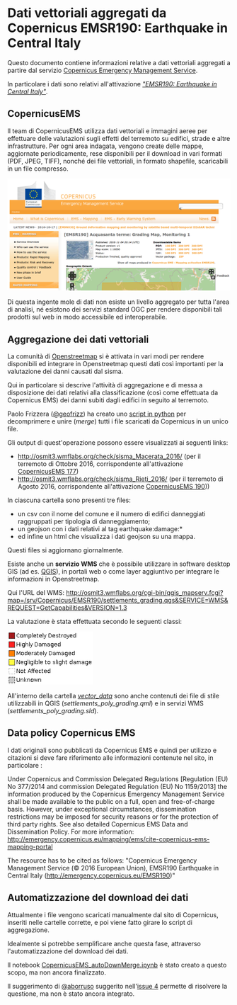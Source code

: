 # Dati vettoriali aggregati da Copernicus EMSR190: Earthquake in Central Italy

Questo documento contiene informazioni relative a dati vettoriali aggregati a partire dal servizio [Copernicus Emergency Management Service](http://emergency.copernicus.eu).

In particolare i dati sono relativi all'attivazione [_"EMSR190: Earthquake in Central Italy"_](http://emergency.copernicus.eu/EMSR190).

## CopernicusEMS

Il team di CopernicusEMS utilizza dati vettoriali e immagini aeree per effettuare delle valutazioni sugli effetti del terremoto su edifici, strade e altre infrastrutture. Per ogni area indagata, vengono create delle mappe, aggiornate periodicamente, rese disponibili per il download in vari formati (PDF, JPEG, TIFF), nonché dei file vettoriali, in formato shapefile, scaricabili in un file compresso.

![Esempio di mappe e dati scaricabili da CopernicusEMS](./screenshot_CopernicusEMS.png)

Di questa ingente mole di dati non esiste un livello aggregato per tutta l'area di analisi, né esistono dei servizi standard OGC per rendere disponibili tali prodotti sul web in modo accessibile ed interoperabile.

## Aggregazione dei dati vettoriali

La comunità di [Openstreetmap](http://openstreetmap.org) si è attivata in vari modi per rendere disponibili ed integrare in Openstreetmap questi dati così importanti per la valutazione dei danni causati dal sisma.

Qui in particolare si descrive l'attività di aggregazione e di messa a disposizione dei dati relativi alla classificazione (così come effettuata da Copernicus EMS) dei danni subiti dagli edifici in seguito al terremoto.

Paolo Frizzera ([@geofrizz](https://github.com/geofrizz)) ha creato uno [script in python](https://github.com/emergenzeHack/terremotocentro_geodata/tree/gh-pages/CopernicusEMS/scripts) per decomprimere e unire (_merge_) tutti i file scaricati da Copernicus in un unico file.

Gli output di quest'operazione possono essere visualizzati ai seguenti links:
* http://osmit3.wmflabs.org/check/sisma_Macerata_2016/ (per il terremoto di Ottobre 2016, corrispondente all'attivazione [CopernicusEMS 177](http://emergency.copernicus.eu/EMSR177))
* http://osmit3.wmflabs.org/check/sisma_Rieti_2016/ (per il terremoto di Agosto 2016, corrispondente all'attivazione [CopernicusEMS 190](http://emergency.copernicus.eu/EMSR190)))

In ciascuna cartella sono presenti tre files:
* un csv con il nome del comune e il numero di edifici danneggiati raggruppati per tipologia di danneggiamento;
* un geojson con i dati relativi al tag earthquake:damage:*
* ed infine un html che visualizza i dati geojson su una mappa.

Questi files si aggiornano giornalmente.

Esiste anche un **servizio WMS** che è possibile utilizzare in software desktop GIS (ad es. [QGIS](http://qgis.org)), in portali web o come layer aggiuntivo per integrare le informazioni in Openstreetmap.

Qui l'URL del WMS: http://osmit3.wmflabs.org/cgi-bin/qgis_mapserv.fcgi?map=/srv/Copernicus/EMSR190/settlements_grading.qgs&SERVICE=WMS&REQUEST=GetCapabilities&VERSION=1.3

La valutazione è stata effettuata secondo le seguenti classi:

![Legenda settlements_poly_grading](./vector_data/settlements_poly_grading_legend.png)

All'interno della cartella [*vector_data*](./vector_data/) sono anche contenuti dei file di stile utilizzabili in QGIS (*settlements_poly_grading.qml*) e in servizi WMS (*settlements_poly_grading.sld*).

## Data policy Copernicus EMS

I dati originali sono pubblicati da Copernicus EMS e quindi per utilizzo e citazioni si deve fare riferimento alle informazioni contenute nel sito, in particolare :

Under Copernicus and Commission Delegated Regulations [Regulation (EU) No 377/2014 and commission Delegated Regulation (EU) No 1159/2013] the information produced by the Copernicus Emergency Management Service shall be made available to the public on a full, open and free-of-charge basis. However, under exceptional circumstances, dissemination restrictions may be imposed for security reasons or for the protection of third party rights. See also detailed Copernicus EMS Data and Dissemination Policy. For more information: http://emergency.copernicus.eu/mapping/ems/cite-copernicus-ems-mapping-portal

The resource has to be cited as follows: "Copernicus Emergency Management Service (© 2016 European Union), EMSR190 Earthquake in Central Italy (http://emergency.copernicus.eu/EMSR190)"

## Automatizzazione del download dei dati

Attualmente i file vengono scaricati manualmente dal sito di Copernicus, inseriti nelle cartelle corrette, e poi viene fatto girare lo script di aggregazione.

Idealmente si potrebbe semplificare anche questa fase, attraverso l'automatizzazione del download dei dati.

Il notebook	[CopernicusEMS_autoDownMerge.ipynb](CopernicusEMS_autoDownMerge.ipynb) è stato creato a questo scopo, ma non ancora finalizzato.

Il suggerimento di [@aborruso](https://github.com/aborruso) suggerito nell'[issue 4](https://github.com/emergenzeHack/terremotocentro_geodata/issues/4) permette di risolvere la questione, ma non è stato ancora integrato.
